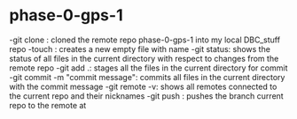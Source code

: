 # phase-0-gps-1
-git clone <url>: cloned the remote repo phase-0-gps-1 into my local DBC_stuff repo
-touch <filename>: creates a new empty file with name <filename>
-git status: shows the status of all files in the current directory with respect to changes from the remote repo
-git add .: stages all the files in the current directory for commit
-git commit -m "commit message": commits all files in the current directory with the commit message
-git remote -v: shows all remotes connected to the current repo and their nicknames
-git push <nickname> <branchname>: pushes the <branchname> branch current repo to the remote at <nickname>
